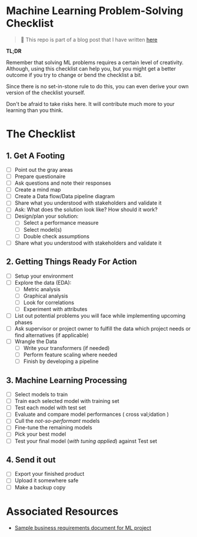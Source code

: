 # Machine Learning Problem-Solving Checklist

> 📌 This repo is part of a blog post that I have written [here](/)

  **TL;DR**
  
Remember that solving ML problems requires a certain level of creativity. Although, using this checklist can help you, but you might get a better outcome if you try to change or bend the checklist a bit. 

Since there is no set-in-stone rule to do this, you can even derive your own version of the checklist yourself. 

Don't be afraid to take risks here. It will contribute much more to your learning than you think.

# The Checklist

## 1. Get A Footing
  - [ ] Point out the gray areas
  - [ ] Prepare questionaire
  - [ ] Ask questions and note their responses
  - [ ] Create a mind map
  - [ ] Create a Data flow/Data pipeline diagram
  - [ ] Share what you understood with stakeholders and validate it
  - [ ] Ask: What does the solution look like? How should it work?
  - [ ] Design/plan your solution:
    - [ ] Select a performance measure
    - [ ] Select model(s)
    - [ ] Double check assumptions
  - [ ] Share what you understood with stakeholders and validate it
## 2. Getting Things Ready For Action
  - [ ] Setup your environment
  - [ ] Explore the data (EDA):
    - [ ] Metric analysis
    - [ ] Graphical analysis
    - [ ] Look for correlations
    - [ ] Experiment with attributes
  - [ ] List out potential problems you will face while implementing upcoming phases
  - [ ] Ask supervisor or project owner to fulfill the data which project needs or find alternatives (if applicable) 
  - [ ] Wrangle the Data
    - [ ] Write your transformers (if needed)
    - [ ] Perform feature scaling where needed
    - [ ] Finish by developing a pipeline
## 3. Machine Learning Processing
  - [ ] Select models to train
  - [ ] Train each selected model with training set
  - [ ] Test each model with test set
  - [ ] Evaluate and compare model performances ( cross val;idation )
  - [ ] Cull the _not-so-performant_ models
  - [ ] Fine-tune the remaining models
  - [ ] Pick your best model
  - [ ] Test your final model (_with tuning applied_) against Test set
## 4. Send it out
  - [ ] Export your finished product
  - [ ] Upload it somewhere safe
  - [ ] Make a backup copy

# Associated Resources
- [Sample business requirements document for ML project](./sample_business_requirement_for_ml_project.md)
